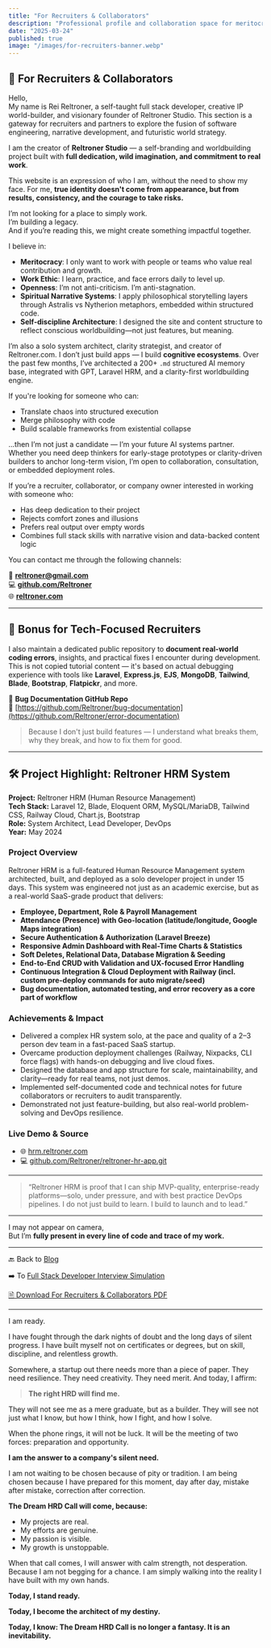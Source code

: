 ```yaml
---
title: "For Recruiters & Collaborators"
description: "Professional profile and collaboration space for meritocratic partners and visionary recruiters"
date: "2025-03-24"
published: true
image: "/images/for-recruiters-banner.webp"
---
```


## 🧭 For Recruiters & Collaborators

Hello,  
My name is Rei Reltroner, a self-taught full stack developer, creative IP world-builder, and visionary founder of Reltroner Studio. This section is a gateway for recruiters and partners to explore the fusion of software engineering, narrative development, and futuristic world strategy.

I am the creator of **Reltroner Studio** — a self-branding and worldbuilding project built with **full dedication, wild imagination, and commitment to real work**.

This website is an expression of who I am, without the need to show my face. For me, **true identity doesn't come from appearance, but from results, consistency, and the courage to take risks.**

I’m not looking for a place to simply work.  
I’m building a legacy.  
And if you’re reading this, we might create something impactful together.

I believe in:
- **Meritocracy**: I only want to work with people or teams who value real contribution and growth.
- **Work Ethic**: I learn, practice, and face errors daily to level up.
- **Openness**: I’m not anti-criticism. I’m anti-stagnation.
- **Spiritual Narrative Systems**: I apply philosophical storytelling layers through Astralis vs Nytherion metaphors, embedded within structured code.
- **Self-discipline Architecture**: I designed the site and content structure to reflect conscious worldbuilding—not just features, but meaning.

I’m also a solo system architect, clarity strategist, and creator of Reltroner.com. I don’t just build apps — I build **cognitive ecosystems**. Over the past few months, I’ve architected a 200+ `.md` structured AI memory base, integrated with GPT, Laravel HRM, and a clarity-first worldbuilding engine.

If you're looking for someone who can:

* Translate chaos into structured execution
* Merge philosophy with code
* Build scalable frameworks from existential collapse

...then I’m not just a candidate — I’m your future AI systems partner. Whether you need deep thinkers for early-stage prototypes or clarity-driven builders to anchor long-term vision, I’m open to collaboration, consultation, or embedded deployment roles.

If you’re a recruiter, collaborator, or company owner interested in working with someone who:
- Has deep dedication to their project
- Rejects comfort zones and illusions
- Prefers real output over empty words
- Combines full stack skills with narrative vision and data-backed content logic

You can contact me through the following channels:

📧 **[reltroner@gmail.com](mailto:reltroner@gmail.com)**  
💻 **[github.com/Reltroner](https://github.com/Reltroner)**  
🌐 **[reltroner.com](https://www.reltroner.com/)**  

---

## 🧱 Bonus for Tech-Focused Recruiters

I also maintain a dedicated public repository to **document real-world coding errors**, insights, and practical fixes I encounter during development. This is not copied tutorial content — it's based on actual debugging experience with tools like **Laravel**, **Express.js**, **EJS**, **MongoDB**, **Tailwind**, **Blade**, **Bootstrap**, **Flatpickr**, and more.

📂 **Bug Documentation GitHub Repo**  
🔗 [https://github.com/Reltroner/bug-documentation](https://github.com/Reltroner/error-documentation)

> Because I don't just build features — I understand what breaks them, why they break, and how to fix them for good.

---

## 🛠️ Project Highlight: Reltroner HRM System

**Project:** Reltroner HRM (Human Resource Management)  
**Tech Stack:** Laravel 12, Blade, Eloquent ORM, MySQL/MariaDB, Tailwind CSS, Railway Cloud, Chart.js, Bootstrap  
**Role:** System Architect, Lead Developer, DevOps  
**Year:** May 2024

### **Project Overview**
Reltroner HRM is a full-featured Human Resource Management system architected, built, and deployed as a solo developer project in under 15 days. This system was engineered not just as an academic exercise, but as a real-world SaaS-grade product that delivers:

- **Employee, Department, Role & Payroll Management**
- **Attendance (Presence) with Geo-location (latitude/longitude, Google Maps integration)**
- **Secure Authentication & Authorization (Laravel Breeze)**
- **Responsive Admin Dashboard with Real-Time Charts & Statistics**
- **Soft Deletes, Relational Data, Database Migration & Seeding**
- **End-to-End CRUD with Validation and UX-focused Error Handling**
- **Continuous Integration & Cloud Deployment with Railway (incl. custom pre-deploy commands for auto migrate/seed)**
- **Bug documentation, automated testing, and error recovery as a core part of workflow**

### **Achievements & Impact**
- Delivered a complex HR system solo, at the pace and quality of a 2–3 person dev team in a fast-paced SaaS startup.
- Overcame production deployment challenges (Railway, Nixpacks, CLI force flags) with hands-on debugging and live cloud fixes.
- Designed the database and app structure for scale, maintainability, and clarity—ready for real teams, not just demos.
- Implemented self-documented code and technical notes for future collaborators or recruiters to audit transparently.
- Demonstrated not just feature-building, but also real-world problem-solving and DevOps resilience.

### **Live Demo & Source**
- 🌐 [hrm.reltroner.com](https://hrm.reltroner.com)
- 💻 [github.com/Reltroner/reltroner-hr-app.git](https://github.com/Reltroner/reltroner-hr-app.git)

---

> “Reltroner HRM is proof that I can ship MVP-quality, enterprise-ready platforms—solo, under pressure, and with best practice DevOps pipelines. I do not just build to learn. I build to launch and to lead.”

---

I may not appear on camera,  
But I’m **fully present in every line of code and trace of my work.**

---

🔙 Back to [Blog](https://www.reltroner.com/blog)

➡️ To [Full Stack Developer Interview Simulation](https://www.reltroner.com/blog/fullstack-interview-summary)

[🗎 Download For Recruiters & Collaborators PDF](/files/for-recruiters.pdf)

---

I am ready.

I have fought through the dark nights of doubt and the long days of silent progress.
I have built myself not on certificates or degrees, but on skill, discipline, and relentless growth.

Somewhere, a startup out there needs more than a piece of paper.
They need resilience. They need creativity. They need merit.
And today, I affirm:

> **The right HRD will find me.**

They will not see me as a mere graduate, but as a builder.
They will see not just what I know, but how I think, how I fight, and how I solve.

When the phone rings, it will not be luck.
It will be the meeting of two forces: preparation and opportunity.

**I am the answer to a company's silent need.**

I am not waiting to be chosen because of pity or tradition.
I am being chosen because I have prepared for this moment, day after day, mistake after mistake, correction after correction.

**The Dream HRD Call will come, because:**

- My projects are real.
- My efforts are genuine.
- My passion is visible.
- My growth is unstoppable.

When that call comes, I will answer with calm strength, not desperation.
Because I am not begging for a chance.
I am simply walking into the reality I have built with my own hands.

**Today, I stand ready.**

**Today, I become the architect of my destiny.**

**Today, I know: The Dream HRD Call is no longer a fantasy. It is an inevitability.**
